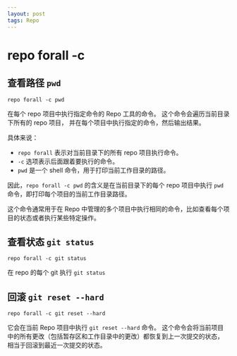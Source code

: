 ```yaml
---
layout: post
tags: Repo
---
```


# repo forall -c <command>

## 查看路径 `pwd`

```
repo forall -c pwd
```

在每个 repo 项目中执行指定命令的 Repo 工具的命令。
这个命令会遍历当前目录下所有的 repo 项目，
并在每个项目中执行指定的命令，然后输出结果。

具体来说：

- `repo forall` 表示对当前目录下的所有 repo 项目执行命令。
- `-c` 选项表示后面跟着要执行的命令。
- `pwd` 是一个 shell 命令，用于打印当前工作目录的路径。

因此，`repo forall -c pwd` 的含义是在当前目录下的每个 repo 项目中执行 `pwd` 命令，即打印每个项目的当前工作目录路径。

这个命令通常用于在 Repo 中管理的多个项目中执行相同的命令，比如查看每个项目的状态或者执行某些特定操作。

## 查看状态 `git status`

```
repo forall -c git status
```

在 repo 的每个 git 执行 `git status`

## 回滚 `git reset --hard`

```
repo forall -c git reset --hard
```

它会在当前 Repo 项目中执行 `git reset --hard` 命令。
这个命令会将当前项目中的所有更改（包括暂存区和工作目录中的更改）都恢复到上一次提交的状态，
相当于回滚到最近一次提交的状态。


